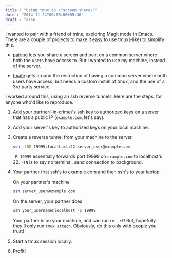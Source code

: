 ```yaml
---
title : "Using tmux to \"screen share\""
date : "2014-11-24T00:00:00+05:30"
draft : false
---
```


I wanted to pair with a friend of mine, exploring Magit mode in Emacs.  There
are a couple of projects to make it easy to use tmux(-like) to simplify this.

-   [pairing](https://github.com/non/pairing) lets you share a screen and pair, on a common server where both the
    users have access to.  But I wanted to use my machine, instead of the
    server.

-   [tmate](http://tmate.io) gets around the restriction of having a common server where both users
    have access, but needs a custom install of tmux, and the use of a 3rd party
    service.

I worked around this, using an ssh reverse tunnels.  Here are the steps, for
anyone who'd like to reproduce.

1.  Add your partner(-in-crime)'s ssh key to authorized keys on a server that
    has a public IP (`example.com`, let's say).

2.  Add your server's key to authorized keys on your local machine.

3.  Create a reverse tunnel from your machine to the server.

    ```sh
    ssh -fNR 19999:localhost:22 server_user@example.com
    ```

    `-R 19999` essentially forwards port 19999 on `example.com` to
    localhost's 22.  `-fN` is to say no terminal, send connection to background.

4.  Your partner first ssh's to example.com and then ssh's to your laptop.

    On your partner's machine

    ```sh
    ssh server_user@example.com
    ```

    On the server, your partner does

    ```sh
    ssh your_username@localhost -p 19999
    ```

    Your partner is on your machine, and can run `rm -rf`!  But, hopefully
    they'll only run `tmux attach`.  Obviously, do this only with people you
    trust!

5.  Start a tmux session locally.

6.  Profit!
